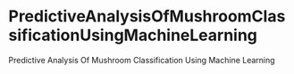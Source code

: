 # PredictiveAnalysisOfMushroomClassificationUsingMachineLearning
Predictive Analysis Of Mushroom Classification Using Machine Learning
